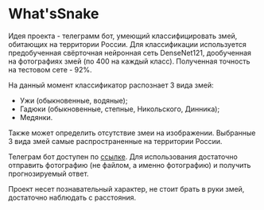 # What'sSnake
Идея проекта - телеграмм бот, умеющий классифицировать змей, обитающих на территории России. Для классификации используется предобученная свёрточная нейронная сеть DenseNet121, дообученная на фотографиях змей (по 400 на каждый класс). Полученная точность на тестовом сете - 92%.

На данный момент классификатор распознает 3 вида змей:
- Ужи (обыкновенные, водяные);
- Гадюки (обыкновенные, степные, Никольского, Динника);
- Медянки.

Также может определить отсутствие змеи на изображении. Выбранные 3 вида змей самые распространенные на территории России.

Телеграм бот доступен по [ссылке](https://t.me/WhatsSnake_bot). Для использования достаточно отправить фотографию (не файлом, а именно фотографию) и получить прогнозируемый ответ.

Проект несет познавательный характер, не стоит брать в руки змей, достаточно наблюдать с расстояния.
